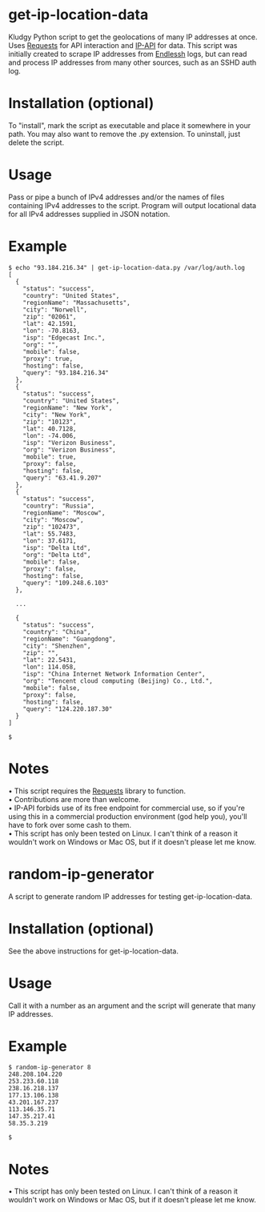 # get-ip-location-data
Kludgy Python script to get the geolocations of many IP addresses at once. Uses [Requests](https://pypi.org/project/requests/) for API interaction and [IP-API](https://ip-api.com) for data. This script was initially created to scrape IP addresses from [Endlessh](https://github.com/skeeto/endlessh) logs, but can read and process IP addresses from many other sources, such as an SSHD auth log.

# Installation (optional)
To "install", mark the script as executable and place it somewhere in your path. You may also want to remove the .py extension. To uninstall, just delete the script.

# Usage
Pass or pipe a bunch of IPv4 addresses and/or the names of files containing IPv4 addresses to the script. Program will output locational data for all IPv4 addresses supplied in JSON notation.

# Example
    $ echo "93.184.216.34" | get-ip-location-data.py /var/log/auth.log
    [
      {
        "status": "success",
        "country": "United States",
        "regionName": "Massachusetts",
        "city": "Norwell",
        "zip": "02061",
        "lat": 42.1591,
        "lon": -70.8163,
        "isp": "Edgecast Inc.",
        "org": "",
        "mobile": false,
        "proxy": true,
        "hosting": false,
        "query": "93.184.216.34"
      },
      {
        "status": "success",
        "country": "United States",
        "regionName": "New York",
        "city": "New York",
        "zip": "10123",
        "lat": 40.7128,
        "lon": -74.006,
        "isp": "Verizon Business",
        "org": "Verizon Business",
        "mobile": true,
        "proxy": false,
        "hosting": false,
        "query": "63.41.9.207"
      },
      {
        "status": "success",
        "country": "Russia",
        "regionName": "Moscow",
        "city": "Moscow",
        "zip": "102473",
        "lat": 55.7483,
        "lon": 37.6171,
        "isp": "Delta Ltd",
        "org": "Delta Ltd",
        "mobile": false,
        "proxy": false,
        "hosting": false,
        "query": "109.248.6.103"
      },

      ...

      {
        "status": "success",
        "country": "China",
        "regionName": "Guangdong",
        "city": "Shenzhen",
        "zip": "",
        "lat": 22.5431,
        "lon": 114.058,
        "isp": "China Internet Network Information Center",
        "org": "Tencent cloud computing (Beijing) Co., Ltd.",
        "mobile": false,
        "proxy": false,
        "hosting": false,
        "query": "124.220.187.30"
      }
    ]
    
    $
# Notes
• This script requires the [Requests](https://pypi.org/project/requests/) library to function. \
• Contributions are more than welcome. \
• IP-API forbids use of its free endpoint for commercial use, so if you're using this in a commercial production environment (god help you), you'll have to fork over some cash to them. \
• This script has only been tested on Linux. I can't think of a reason it wouldn't work on Windows or Mac OS, but if it doesn't please let me know.

# random-ip-generator
A script to generate random IP addresses for testing get-ip-location-data.

# Installation (optional)
See the above instructions for get-ip-location-data.

# Usage
Call it with a number as an argument and the script will generate that many IP addresses.

# Example
    $ random-ip-generator 8
    248.208.104.220
    253.233.60.118
    238.16.218.137
    177.13.106.138
    43.201.167.237
    113.146.35.71
    147.35.217.41
    58.35.3.219
    
    $

# Notes
• This script has only been tested on Linux. I can't think of a reason it wouldn't work on Windows or Mac OS, but if it doesn't please let me know.
